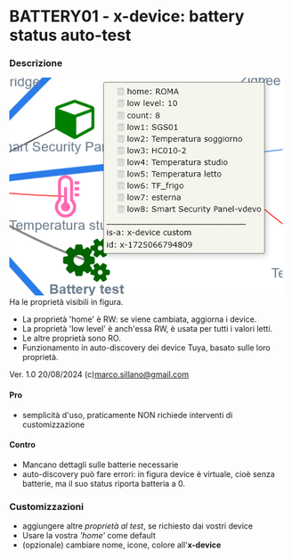 # BATTERY01 - x-device: battery status auto-test

### Descrizione
![](https://github.com/msillano/IoTwebUI/blob/main/pics/battery01.png?raw=true)
Ha le proprietà visibili in figura.
- La proprietà 'home' è RW: se viene cambiata, aggiorna i device.
- La proprietà 'low level' è anch'essa RW, è usata per tutti i valori letti.
- Le altre proprietà sono RO.
- Funzionamento in auto-discovery dei device Tuya, basato sulle loro proprietà.

Ver. 1.0 20/08/2024  (c)marco.sillano@gmail.com 

#### Pro
- semplicità d'uso, praticamente NON richiede interventi di customizzazione
#### Contro
- Mancano dettagli sulle batterie necessarie
- auto-discovery può fare errori: in figura device  è virtuale, cioè senza batterie, ma il suo status riporta batteria a 0.

### Customizzazioni
- aggiungere altre _proprietà al test_, se richiesto dai vostri device
- Usare la vostra _'home'_ come default
- (opzionale) cambiare nome, icone, colore all'**x-device**

